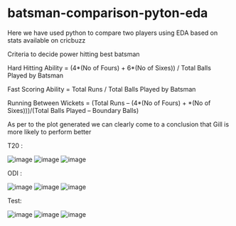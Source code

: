 # batsman-comparison-pyton-eda
Here we have used python to compare two players using EDA based on stats available on cricbuzz

Criteria to decide power hitting best batsman

Hard Hitting Ability = (4*(No of Fours) + 6*(No of Sixes)) / Total Balls Played by Batsman

Fast Scoring Ability = Total Runs / Total Balls Played by Batsman

Running Between Wickets = (Total Runs – (4*(No of Fours) + *(No of Sixes)))/(Total Balls Played – Boundary Balls)

As per to the plot generated we can clearly come to a conclusion that Gill is more likely to perform better

T20 :

![image](https://user-images.githubusercontent.com/41315882/221134762-836106af-a940-4cee-8d7c-a4bd75b12f3d.png)  ![image](https://user-images.githubusercontent.com/41315882/221134841-4fdc2c26-4bd4-4e50-929c-fa1c7b169e3e.png)  ![image](https://user-images.githubusercontent.com/41315882/221134890-15bf53fd-912b-4c61-9e26-ef3476af7e00.png)

ODI :

![image](https://user-images.githubusercontent.com/41315882/221135119-961cf23e-1e93-4846-a4e6-61c822245b8b.png)  ![image](https://user-images.githubusercontent.com/41315882/221135164-0378984e-3971-4059-ada8-81894b04c990.png)  ![image](https://user-images.githubusercontent.com/41315882/221135195-dd0a51ae-347b-4ff6-97f6-7f8e3756e963.png)

Test:

![image](https://user-images.githubusercontent.com/41315882/221135356-72748914-dab3-48a2-8905-e7c3f1636ddd.png)  ![image](https://user-images.githubusercontent.com/41315882/221135417-474537a2-80c7-41af-8e1f-4e15bd7e0c15.png)  ![image](https://user-images.githubusercontent.com/41315882/221135488-69370c18-b924-4067-a32d-628e75fce7fc.png)
